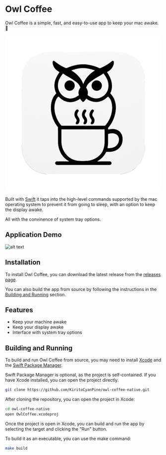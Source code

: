 # Owl Coffee

Owl Coffee is a simple, fast, and easy-to-use app to keep your mac awake. 🥱

<div align="center" width="100%">
    <img src="doc/media/ReadmeImage.png" style="max-height: 50%; width: auto; border-radius: 10px;" alt="Owl Coffee Logo"> 
</div>

Built with [Swift](https://developer.apple.com/swift/) it taps into the high-level commands supported by the mac operating system to prevent it from going to sleep, with an option to keep the display awake.

All with the convinence of system tray options.

## Application Demo

![alt text](doc/media/owlCoffeeDemo.gif)

## Installation

To install Owl Coffee, you can download the latest release from the [releases page](https://github.com/KiritoCyanPine/owl-coffee/releases).

You can also build the app from source by following the instructions in the [Building and Running](#building-and-running) section.

## Features

- Keep your machine awake
- Keep your display awake
- Interface with system tray options

## Building and Running

To build and run Owl Coffee from source, you may need to install [Xcode](https://developer.apple.com/xcode/) and the [Swift Package Manager](https://swift.org/package-manager/).

Swift Package Manager is optional, as the project is self-contained. If you have Xcode installed, you can open the project directly.

```bash
git clone https://github.com/KiritoCyanPine/owl-coffee-native.git
```

After cloning the repository, you can open the project in Xcode:
```bash
cd owl-coffee-native
open OwlCoffee.xcodeproj
```

Once the project is open in Xcode, you can build and run the app by selecting the target and clicking the "Run" button.

To build it as an executable, you can use the make command:
```bash
make build
```

